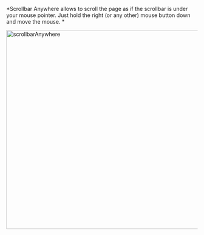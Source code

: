 *Scrollbar Anywhere allows to scroll the page as if the scrollbar is under your mouse pointer. Just hold the right (or any other) mouse button down and move the mouse. *

[<img src="http://brontosaurusrex.mooo.com/wp-content/uploads/2014/07/scrollbarAnywhere.png" alt="scrollbarAnywhere" width="956" height="524" class="alignleft size-full wp-image-3307" />][1]

 [1]: http://brontosaurusrex.mooo.com/wp-content/uploads/2014/07/scrollbarAnywhere.png